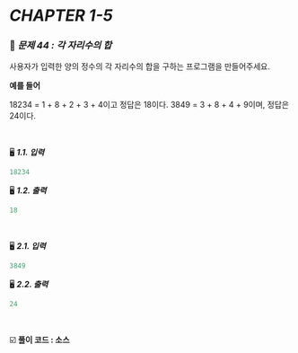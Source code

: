 # _CHAPTER 1-5_

###  :pencil: ***문제 44 :  각 자리수의 합***

사용자가 입력한 양의 정수의 각 자리수의 합을 구하는 프로그램을 만들어주세요.

**예를 들어**

18234 = 1 + 8 + 2 + 3 + 4이고 정답은 18이다.
3849 = 3 + 8 + 4 + 9이며, 정답은 24이다.

<br>

:desktop_computer: ***1.1. 입력***

```javascript
18234
```

:desktop_computer: ***1.2. 출력***

```javascript
18
```

<br>

:desktop_computer: ***2.1. 입력***

```javascript
3849
```

:desktop_computer: ***2.2. 출력***

```javascript
24
```

<br>

:ballot_box_with_check: **풀이 코드  : 소스**

